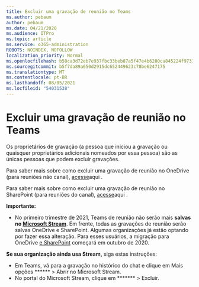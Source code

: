 ```yaml
---
title: Excluir uma gravação de reunião no Teams
ms.author: pebaum
author: pebaum
ms.date: 04/21/2020
ms.audience: ITPro
ms.topic: article
ms.service: o365-administration
ROBOTS: NOINDEX, NOFOLLOW
localization_priority: Normal
ms.openlocfilehash: b58ca3d72eb7e937fbc33beb87a5f47e4b6280ca845224f973189e689c33c03c
ms.sourcegitcommit: b5f7da89a650d2915dc652449623c78be6247175
ms.translationtype: MT
ms.contentlocale: pt-BR
ms.lasthandoff: 08/05/2021
ms.locfileid: "54031538"
---
```

# <a name="delete-a-meeting-recording-in-teams"></a>Excluir uma gravação de reunião no Teams

Os proprietários de gravação (a pessoa que iniciou a gravação ou quaisquer proprietários adicionais nomeados por essa pessoa) são as únicas pessoas que podem excluir gravações.  

Para saber mais sobre como excluir uma gravação de reunião no OneDrive (para reuniões não canal), [acesse](https://support.microsoft.com/office/21fe345a-e488-4fa7-932b-f053c1bebe8a)aqui .  

Para saber mais sobre como excluir uma gravação de reunião no SharePoint (para reuniões do canal), [acesse](https://support.microsoft.com/office/71f3c90a-0d24-4d80-8b66-f88234b79a52)aqui .  

**Importante:**

- No primeiro trimestre de 2021, Teams de reunião não serão mais **salvas no [Microsoft Stream](https://stream.microsoft.com/)**. Em frente, todas as gravações de reunião serão salvas OneDrive e SharePoint. Algumas organizações já estão optando por fazer essa alteração. Para esses usuários, a migração para OneDrive [e SharePoint](https://docs.microsoft.com/MicrosoftTeams/tmr-meeting-recording-change) começará em outubro de 2020.

**Se sua organização ainda usa Stream,** siga estas instruções:

- Em Teams, vá para a gravação no histórico do chat e clique em Mais opções ****** > Abrir no Microsoft Stream.
- No portal do Microsoft Stream, clique em ******* > Excluir.
